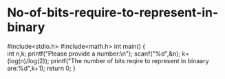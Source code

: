 # No-of-bits-require-to-represent-in-binary
#include<stdio.h>
#include<math.h>
int main()
{   
    int n,k;
    printf("Please provide a number:\n");
    scanf("%d",&n);
    k=(log(n)/log(2));
    printf("The number of bits reqire to represent in binaary are:%d",k+1);
    return 0;
}
